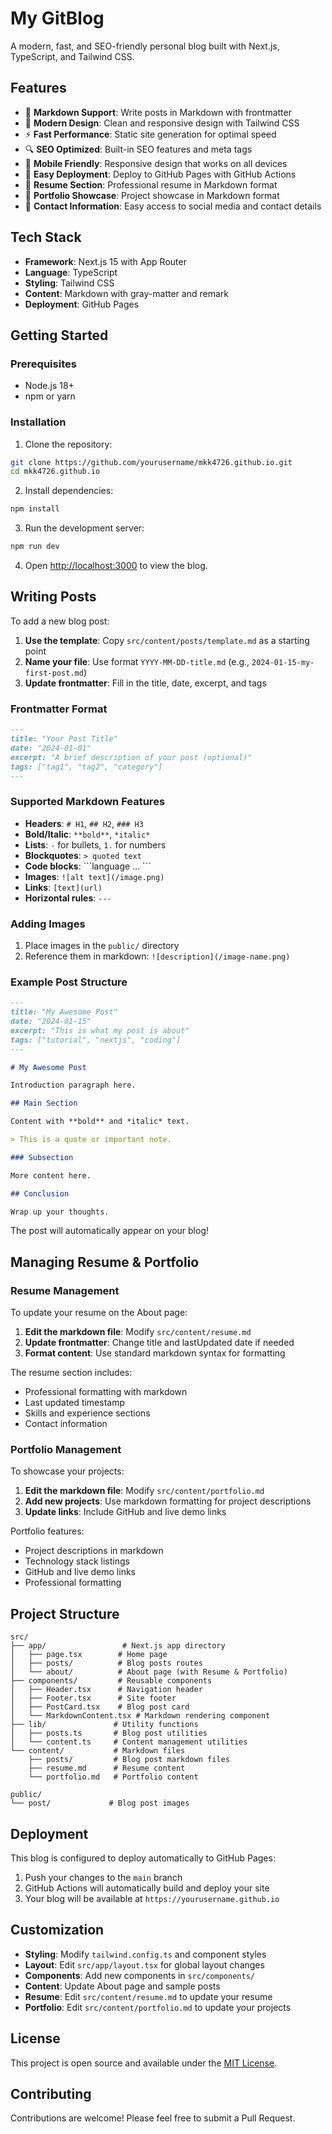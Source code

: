 # My GitBlog

A modern, fast, and SEO-friendly personal blog built with Next.js, TypeScript, and Tailwind CSS.

## Features

- 📝 **Markdown Support**: Write posts in Markdown with frontmatter
- 🎨 **Modern Design**: Clean and responsive design with Tailwind CSS
- ⚡ **Fast Performance**: Static site generation for optimal speed
- 🔍 **SEO Optimized**: Built-in SEO features and meta tags
- 📱 **Mobile Friendly**: Responsive design that works on all devices
- 🚀 **Easy Deployment**: Deploy to GitHub Pages with GitHub Actions
- 📄 **Resume Section**: Professional resume in Markdown format
- 🎯 **Portfolio Showcase**: Project showcase in Markdown format
- 📧 **Contact Information**: Easy access to social media and contact details

## Tech Stack

- **Framework**: Next.js 15 with App Router
- **Language**: TypeScript
- **Styling**: Tailwind CSS
- **Content**: Markdown with gray-matter and remark
- **Deployment**: GitHub Pages

## Getting Started

### Prerequisites

- Node.js 18+ 
- npm or yarn

### Installation

1. Clone the repository:
```bash
git clone https://github.com/yourusername/mkk4726.github.io.git
cd mkk4726.github.io
```

2. Install dependencies:
```bash
npm install
```

3. Run the development server:
```bash
npm run dev
```

4. Open [http://localhost:3000](http://localhost:3000) to view the blog.

## Writing Posts

To add a new blog post:

1. **Use the template**: Copy `src/content/posts/template.md` as a starting point
2. **Name your file**: Use format `YYYY-MM-DD-title.md` (e.g., `2024-01-15-my-first-post.md`)
3. **Update frontmatter**: Fill in the title, date, excerpt, and tags

### Frontmatter Format

```markdown
---
title: "Your Post Title"
date: "2024-01-01"
excerpt: "A brief description of your post (optional)"
tags: ["tag1", "tag2", "category"]
---
```

### Supported Markdown Features

- **Headers**: `# H1`, `## H2`, `### H3`
- **Bold/Italic**: `**bold**`, `*italic*`
- **Lists**: `-` for bullets, `1.` for numbers
- **Blockquotes**: `> quoted text`
- **Code blocks**: \`\`\`language ... \`\`\`
- **Images**: `![alt text](/image.png)`
- **Links**: `[text](url)`
- **Horizontal rules**: `---`

### Adding Images

1. Place images in the `public/` directory
2. Reference them in markdown: `![description](/image-name.png)`

### Example Post Structure

```markdown
---
title: "My Awesome Post"
date: "2024-01-15"
excerpt: "This is what my post is about"
tags: ["tutorial", "nextjs", "coding"]
---

# My Awesome Post

Introduction paragraph here.

## Main Section

Content with **bold** and *italic* text.

> This is a quote or important note.

### Subsection

More content here.

## Conclusion

Wrap up your thoughts.
```

The post will automatically appear on your blog!

## Managing Resume & Portfolio

### Resume Management
To update your resume on the About page:

1. **Edit the markdown file**: Modify `src/content/resume.md`
2. **Update frontmatter**: Change title and lastUpdated date if needed
3. **Format content**: Use standard markdown syntax for formatting

The resume section includes:
- Professional formatting with markdown
- Last updated timestamp
- Skills and experience sections
- Contact information

### Portfolio Management
To showcase your projects:

1. **Edit the markdown file**: Modify `src/content/portfolio.md`
2. **Add new projects**: Use markdown formatting for project descriptions
3. **Update links**: Include GitHub and live demo links

Portfolio features:
- Project descriptions in markdown
- Technology stack listings
- GitHub and live demo links
- Professional formatting

## Project Structure

```
src/
├── app/                 # Next.js app directory
│   ├── page.tsx        # Home page
│   ├── posts/          # Blog posts routes
│   └── about/          # About page (with Resume & Portfolio)
├── components/         # Reusable components
│   ├── Header.tsx      # Navigation header
│   ├── Footer.tsx      # Site footer
│   ├── PostCard.tsx    # Blog post card
│   └── MarkdownContent.tsx # Markdown rendering component
├── lib/               # Utility functions
│   ├── posts.ts       # Blog post utilities
│   └── content.ts     # Content management utilities
└── content/           # Markdown files
    ├── posts/         # Blog post markdown files
    ├── resume.md      # Resume content
    └── portfolio.md   # Portfolio content

public/
└── post/             # Blog post images
```

## Deployment

This blog is configured to deploy automatically to GitHub Pages:

1. Push your changes to the `main` branch
2. GitHub Actions will automatically build and deploy your site
3. Your blog will be available at `https://yourusername.github.io`

## Customization

- **Styling**: Modify `tailwind.config.ts` and component styles
- **Layout**: Edit `src/app/layout.tsx` for global layout changes
- **Components**: Add new components in `src/components/`
- **Content**: Update About page and sample posts
- **Resume**: Edit `src/content/resume.md` to update your resume
- **Portfolio**: Edit `src/content/portfolio.md` to update your projects

## License

This project is open source and available under the [MIT License](LICENSE).

## Contributing

Contributions are welcome! Please feel free to submit a Pull Request.
